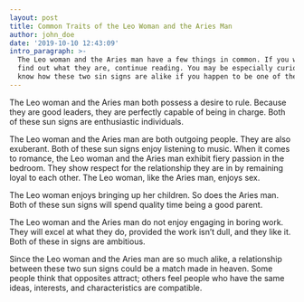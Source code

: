 ```yaml
---
layout: post
title: Common Traits of the Leo Woman and the Aries Man
author: john_doe
date: '2019-10-10 12:43:09'
intro_paragraph: >-
  The Leo woman and the Aries man have a few things in common. If you want to
  find out what they are, continue reading. You may be especially curious to
  know how these two sin signs are alike if you happen to be one of them.
---
```



The Leo woman and the Aries man both possess a desire to rule. Because they are good leaders, they are perfectly capable of being in charge. Both of these sun signs are enthusiastic individuals.

The Leo woman and the Aries man are both outgoing people. They are also exuberant. Both of these sun signs enjoy listening to music. When it comes to romance, the Leo woman and the Aries man exhibit fiery passion in the bedroom. They show respect for the relationship they are in by remaining loyal to each other. The Leo woman, like the Aries man, enjoys sex.

The Leo woman enjoys bringing up her children. So does the Aries man. Both of these sun signs will spend quality time being a good parent.

The Leo woman and the Aries man do not enjoy engaging in boring work. They will excel at what they do, provided the work isn’t dull, and they like it. Both of these in signs are ambitious.

Since the Leo woman and the Aries man are so much alike, a relationship between these two sun signs could be a match made in heaven. Some people think that opposites attract; others feel people who have the same ideas, interests, and characteristics are compatible.
